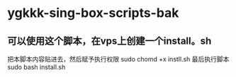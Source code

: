 # ygkkk-sing-box-scripts-bak
## 可以使用这个脚本，在vps上创建一个install。sh
把本脚本内容贴进去，然后赋予执行权限 sudo chomd +x instll.sh
最后执行脚本 sudo bash install.sh
